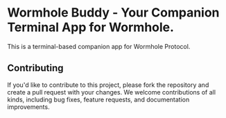 # Wormhole Buddy - Your Companion Terminal App for Wormhole.

This is a terminal-based companion app for Wormhole Protocol.

## Contributing

If you'd like to contribute to this project, please fork the repository and create a pull request with your changes. We welcome contributions of all kinds, including bug fixes, feature requests, and documentation improvements.